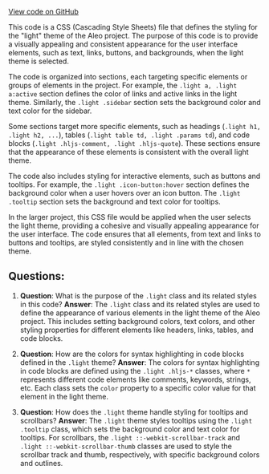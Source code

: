 [View code on GitHub](https://github.com/AleoHQ/aleo/sdk/docs/styles/clean-jsdoc-theme-light.css)

This code is a CSS (Cascading Style Sheets) file that defines the styling for the "light" theme of the Aleo project. The purpose of this code is to provide a visually appealing and consistent appearance for the user interface elements, such as text, links, buttons, and backgrounds, when the light theme is selected.

The code is organized into sections, each targeting specific elements or groups of elements in the project. For example, the `.light a, .light a:active` section defines the color of links and active links in the light theme. Similarly, the `.light .sidebar` section sets the background color and text color for the sidebar.

Some sections target more specific elements, such as headings (`.light h1, .light h2, ...`), tables (`.light table td, .light .params td`), and code blocks (`.light .hljs-comment, .light .hljs-quote`). These sections ensure that the appearance of these elements is consistent with the overall light theme.

The code also includes styling for interactive elements, such as buttons and tooltips. For example, the `.light .icon-button:hover` section defines the background color when a user hovers over an icon button. The `.light .tooltip` section sets the background and text color for tooltips.

In the larger project, this CSS file would be applied when the user selects the light theme, providing a cohesive and visually appealing appearance for the user interface. The code ensures that all elements, from text and links to buttons and tooltips, are styled consistently and in line with the chosen theme.
## Questions: 
 1. **Question**: What is the purpose of the `.light` class and its related styles in this code?
   **Answer**: The `.light` class and its related styles are used to define the appearance of various elements in the light theme of the Aleo project. This includes setting background colors, text colors, and other styling properties for different elements like headers, links, tables, and code blocks.

2. **Question**: How are the colors for syntax highlighting in code blocks defined in the `.light` theme?
   **Answer**: The colors for syntax highlighting in code blocks are defined using the `.light .hljs-*` classes, where `*` represents different code elements like comments, keywords, strings, etc. Each class sets the `color` property to a specific color value for that element in the light theme.

3. **Question**: How does the `.light` theme handle styling for tooltips and scrollbars?
   **Answer**: The `.light` theme styles tooltips using the `.light .tooltip` class, which sets the background color and text color for tooltips. For scrollbars, the `.light ::-webkit-scrollbar-track` and `.light ::-webkit-scrollbar-thumb` classes are used to style the scrollbar track and thumb, respectively, with specific background colors and outlines.